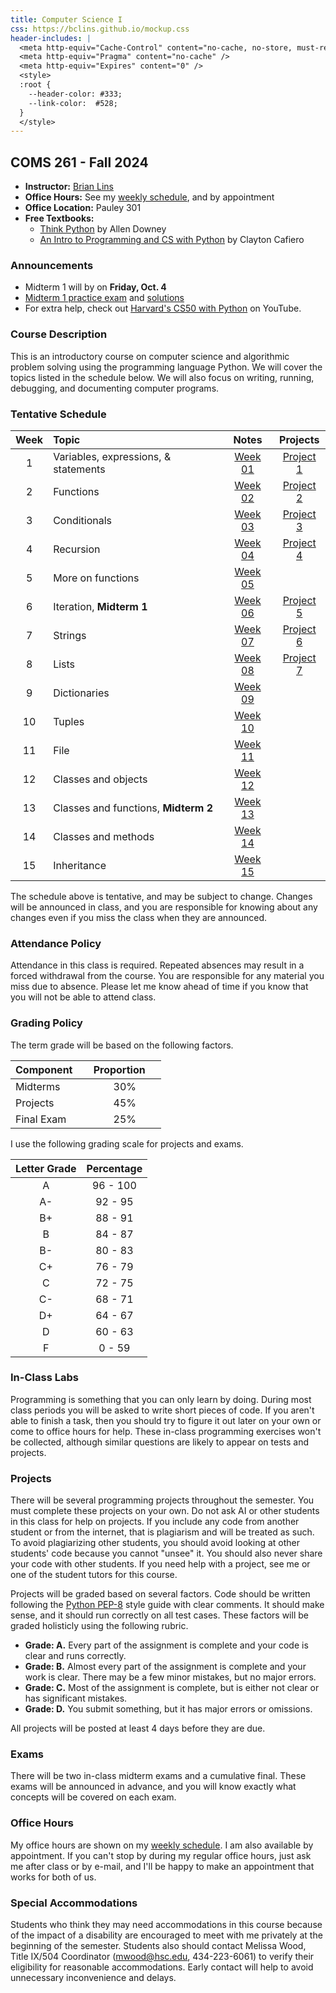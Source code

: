 ```yaml
---
title: Computer Science I
css: https://bclins.github.io/mockup.css
header-includes: |
  <meta http-equiv="Cache-Control" content="no-cache, no-store, must-revalidate" />
  <meta http-equiv="Pragma" content="no-cache" />
  <meta http-equiv="Expires" content="0" />
  <style>
  :root {
    --header-color:	#333; 
    --link-color:  #528; 
  }
  </style>
---
```


## COMS 261 - Fall 2024

* **Instructor:** [Brian Lins](https://bclins.github.io) 
* **Office Hours:** See my [weekly schedule](https://bclins.github.io/index.html#weekly-schedule), and by appointment
* **Office Location:** Pauley 301
* **Free Textbooks:** 
    - [Think Python](https://allendowney.github.io/ThinkPython/) by Allen Downey  
    - [An Intro to Programming and CS with Python](https://www.uvm.edu/~cbcafier/itpacs/itpacs_cafiero.pdf) by Clayton Cafiero


### Announcements

* Midterm 1 will by on **Friday, Oct. 4**
* [Midterm 1 practice exam](practicemidterm1.pdf) and [solutions](practicemidterm1solutions.pdf)
* For extra help, check out [Harvard's CS50 with Python](https://www.youtube.com/watch?v=OvKCESUCWII&list=PLhQjrBD2T3817j24-GogXmWqO5Q5vYy0V) on YouTube. 

### Course Description 

This is an introductory course on computer science and algorithmic problem solving using the programming language Python.  We will cover the topics listed in the schedule below. We will also focus on writing, running, debugging, and documenting computer programs.  

### Tentative Schedule

Week | Topic                      | Notes | Projects
:---:|:---------------------------|:-----:|:--------:
1  | Variables, expressions, & statements | [Week 01](notes.html#week-1-notes)  | [Project 1](project1.pdf)
2  | Functions                            | [Week 02](notes.html#week-2-notes)  | [Project 2](project2.pdf)
3  | Conditionals                         | [Week 03](notes.html#week-3-notes)  | [Project 3](project3.pdf)
4  | Recursion                            | [Week 04](notes.html#week-4-notes)  | [Project 4](project4.pdf)
5  | More on functions                    | [Week 05](notes.html#week-5-notes)  | 
6  | Iteration, **Midterm 1**             | [Week 06](notes.html#week-6-notes)  | [Project 5](project5.pdf)
7  | Strings                              | [Week 07](notes.html#week-7-notes)  | [Project 6](project6.pdf)
8  | Lists                                | [Week 08](notes.html#week-8-notes)  | [Project 7](project7.pdf)
9  | Dictionaries                         | [Week 09](notes.html#week-9-notes)  |
10 | Tuples                               | [Week 10](notes.html#week-10-notes) | 
11 | File                                 | [Week 11](notes.html#week-11-notes) | 
12 | Classes and objects                  | [Week 12](notes.html#week-12-notes) |
13 | Classes and functions, **Midterm 2** | [Week 13](notes.html#week-13-notes) | 
14 | Classes and methods                  | [Week 14](notes.html#week-14-notes) | 
15 | Inheritance                          | [Week 15](notes.html#week-15-notes) | 

The schedule above is tentative, and may be subject to change. Changes will be announced in class, and you are responsible for knowing about any changes even if you miss the class when they are announced. 

### Attendance Policy

Attendance in this class is required. Repeated absences may result in a forced withdrawal from the course. You are responsible for any material you miss due to absence. Please let me know ahead of time if you know that you will not be able to attend class.

### Grading Policy

The term grade will be based on the following factors.

| Component &nbsp; &nbsp;  | Proportion  &nbsp; &nbsp;|
| :--- | :---: |
| Midterms  | 30% |
| Projects  | 45% |
| Final Exam | 25% |  

I use the following grading scale for projects and exams. 

| Letter Grade | Percentage |
| :---: | :---: | 
| A  | 96 - 100 |
| A- | 92 - 95 |
| B+ | 88 - 91 |
| B  | 84 - 87 | 
| B- | 80 - 83 | 
| C+ | 76 - 79 | 
| C  | 72 - 75 | 
| C- | 68 - 71 | 
| D+ | 64 - 67 |
| D  | 60 - 63 | 
| F  |  0 - 59 |


### In-Class Labs
 
Programming is something that you can only learn by doing. During most class periods you will be asked to write short pieces of code. If you aren't able to finish a task, then you should try to figure it out later on your own or come to office hours for help. These in-class programming exercises won't be collected, although similar questions are likely to appear on tests and projects.


### Projects

There will be several programming projects throughout the semester.  You must complete these projects on your own.  Do not ask AI or other students in this class for help on projects. If you include any code from another student or from the internet, that is plagiarism and will be treated as such. To avoid plagiarizing other students, you should avoid looking at other students' code because you cannot "unsee" it.  You should also never share your code with other students.  If you need help with a project, see me or one of the student tutors for this course.  

Projects will be graded based on several factors.  Code should be written following the [Python PEP-8](https://peps.python.org/pep-0008/) style guide with clear comments.  It should make sense, and it should run correctly on all test cases.  These factors will be graded holisticly using the following rubric.

* **Grade: A.** Every part of the assignment is complete and your code is clear and runs correctly.  
* **Grade: B.** Almost every part of the assignment is complete and your work is clear. There may be a few minor mistakes, but no major errors.  
* **Grade: C.** Most of the assignment is complete, but is either not clear or has significant mistakes.
* **Grade: D.** You submit something, but it has major errors or omissions.  
 
All projects will be posted at least 4 days before they are due.  



### Exams

There will be two in-class midterm exams and a cumulative final. These exams will be announced in advance, and you will know exactly what concepts will be covered on each exam.  


### Office Hours

My office hours are shown on my [weekly schedule](https://bclins.github.io/index.html#weekly-schedule).  I am also available by appointment. If you can't stop by during my regular office hours, just ask me after class or by e-mail, and I'll be happy to make an appointment that works for both of us.  


### Special Accommodations

Students who think they may need accommodations in this course because of the impact of a disability are encouraged to meet with me privately at the beginning of the semester. Students also should contact Melissa Wood, Title IX/504 Coordinator (mwood@hsc.edu, 434-223-6061) to verify their eligibility for reasonable accommodations. Early contact will help to avoid unnecessary inconvenience and delays.



<br>
<br>
<br>
<br>
<br>
<br>
<br>
<br>
